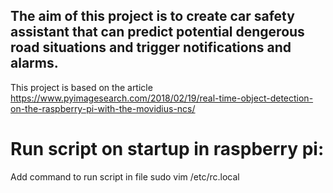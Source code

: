 ## The aim of this project is to create car safety assistant that can predict potential dengerous road situations and trigger notifications and alarms.
This project is based on the article https://www.pyimagesearch.com/2018/02/19/real-time-object-detection-on-the-raspberry-pi-with-the-movidius-ncs/

# Run script on startup in raspberry pi:
Add command to run script in file sudo vim /etc/rc.local
